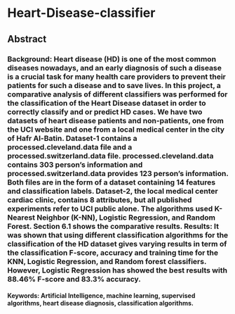# Heart-Disease-classifier

## Abstract

### Background: Heart disease (HD) is one of the most common diseases nowadays, and an early diagnosis of such a disease is a crucial task for many health care providers to prevent their patients for such a disease and to save lives. In this project, a comparative analysis of different classifiers was performed for the classification of the Heart Disease dataset in order to correctly classify and or predict HD cases. We have two datasets of heart disease patients and non-patients, one from the UCI website and one from a local medical center in the city of Hafr Al-Batin. Dataset-1 contains a processed.cleveland.data file and a processed.switzerland.data file. processed.cleveland.data contains 303 person’s information and processed.switzerland.data provides 123 person’s information. Both files are in the form of a dataset containing 14 features and classification labels.  Dataset-2, the local medical center cardiac clinic, contains 8 attributes, but all published experiments refer to UCI public alone. The algorithms used K- Nearest Neighbor (K-NN), Logistic Regression, and Random Forest. Section 6.1 shows the comparative results. Results: It was shown that using different classification algorithms for the classification of the HD dataset gives varying results in term of the classification F-score, accuracy and training time for the KNN, Logistic Regression, and Random forest classifiers. However, Logistic Regression has showed the best results with 88.46% F-score and 83.3% accuracy.
#### Keywords: Artificial Intelligence, machine learning, supervised algorithms, heart disease diagnosis, classification algorithms. 

